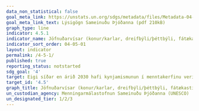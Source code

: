 ```yaml
---
data_non_statistical: false
goal_meta_link: https://unstats.un.org/sdgs/metadata/files/Metadata-04-05-01.pdf
goal_meta_link_text: Lýsigögn Sameinuðu Þjóðanna (pdf 210kB)
graph_type: line
indicator: 4.5.1
indicator_name: Jöfnuðarvísar (konur/karlar, dreifbýli/þéttbýli, fátækasti/ríkasti fimmtungur og aðrir hópar, s.s. öryrkjar, frumbyggjar og þeir sem hafa orðið fyrir barðinu á átökum, eftir því sem gögn verða tiltæk), fyrir alla menntavísa í þessari skrá sem unnt er að aðgreina.
indicator_sort_order: 04-05-01
layout: indicator
permalink: /4-5-1/
published: true
reporting_status: notstarted
sdg_goal: '4'
target: Eigi síðar en árið 2030 hafi kynjamismunun í menntakerfinu verið afnumin og jafn aðgangur að námi á öllum stigum tryggður og starfsþjálfun fyrir fólk í viðkvæmri stöðu, þar á meðal fyrir fatlað fólk, frumbyggja og börn sem búa við erfiðar aðstæður. 
target_id: '4.5'
graph_title: Jöfnuðarvísar (konur/karlar, dreifbýli/þéttbýli, fátækasti/ríkasti fimmtungur og aðrir hópar, s.s. öryrkjar, frumbyggjar og þeir sem hafa orðið fyrir barðinu á átökum, eftir því sem gögn verða tiltæk), fyrir alla menntavísa í þessari skrá sem unnt er að aðgreina.
un_custodian_agency: Menningarmálastofnun Sameinuðu Þjóðanna (UNESCO)
un_designated_tier: 1/2/3
---
```

